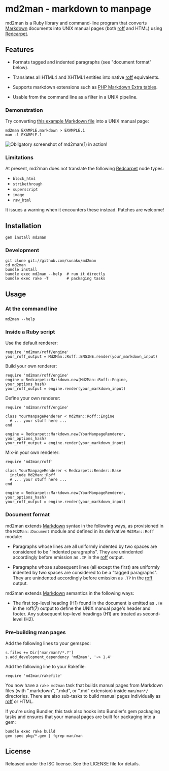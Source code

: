 # md2man - markdown to manpage

md2man is a Ruby library and command-line program that converts [Markdown]
documents into UNIX manual pages (both [roff] and HTML) using [Redcarpet].

## Features

  * Formats tagged and indented paragraphs (see "document format" below).

  * Translates all HTML4 and XHTML1 entities into native [roff] equivalents.

  * Supports markdown extensions such as [PHP Markdown Extra tables][tables].

  * Usable from the command line as a filter in a UNIX pipeline.

### Demonstration

Try converting [this example Markdown file][example] into a UNIX manual page:

    md2man EXAMPLE.markdown > EXAMPLE.1
    man -l EXAMPLE.1

![Obligatory screenshot of md2man(1) in action!](
https://raw.github.com/sunaku/md2man/master/EXAMPLE.png)

### Limitations

At present, md2man does not translate the following [Redcarpet] node types:

  * `block_html`
  * `strikethrough`
  * `superscript`
  * `image`
  * `raw_html`

It issues a warning when it encounters these instead.  Patches are welcome!

## Installation

    gem install md2man

### Development

    git clone git://github.com/sunaku/md2man
    cd md2man
    bundle install
    bundle exec md2man --help  # run it directly
    bundle exec rake -T        # packaging tasks

## Usage

### At the command line

    md2man --help

### Inside a Ruby script

Use the default renderer:

    require 'md2man/roff/engine'
    your_roff_output = Md2Man::Roff::ENGINE.render(your_markdown_input)

Build your own renderer:

    require 'md2man/roff/engine'
    engine = Redcarpet::Markdown.new(Md2Man::Roff::Engine, your_options_hash)
    your_roff_output = engine.render(your_markdown_input)

Define your own renderer:

    require 'md2man/roff/engine'

    class YourManpageRenderer < Md2Man::Roff::Engine
      # ... your stuff here ...
    end

    engine = Redcarpet::Markdown.new(YourManpageRenderer, your_options_hash)
    your_roff_output = engine.render(your_markdown_input)

Mix-in your own renderer:

    require 'md2man/roff'

    class YourManpageRenderer < Redcarpet::Render::Base
      include Md2Man::Roff
      # ... your stuff here ...
    end

    engine = Redcarpet::Markdown.new(YourManpageRenderer, your_options_hash)
    your_roff_output = engine.render(your_markdown_input)

### Document format

md2man extends [Markdown] syntax in the following ways, as provisioned in the
`Md2Man::Document` module and defined in its derivative `Md2Man::Roff` module:

  * Paragraphs whose lines are all uniformly indented by two spaces are
    considered to be "indented paragraphs".  They are unindented accordingly
    before emission as `.IP` in the [roff] output.

  * Paragraphs whose subsequent lines (all except the first) are uniformly
    indented by two spaces are considered to be a "tagged paragraphs".  They
    are unindented accordingly before emission as `.TP` in the [roff] output.

md2man extends [Markdown] semantics in the following ways:

  * The first top-level heading (H1) found in the document is emitted as `.TH`
    in the roff(7) output to define the UNIX manual page's header and footer.
    Any subsequent top-level headings (H1) are treated as second-level (H2).

### Pre-building man pages

Add the following lines to your gemspec:

    s.files += Dir['man/man?/*.?']
    s.add_development_dependency 'md2man', '~> 1.4'

Add the following line to your Rakefile:

    require 'md2man/rakefile'

You now have a `rake md2man` task that builds manual pages from Markdown files
(with ".markdown", ".mkd", or ".md" extension) inside `man/man*/` directories.
There are also sub-tasks to build manual pages individually as [roff] or HTML.

If you're using Bundler, this task also hooks into Bundler's gem packaging
tasks and ensures that your manual pages are built for packaging into a gem:

    bundle exec rake build
    gem spec pkg/*.gem | fgrep man/man

## License

Released under the ISC license.  See the LICENSE file for details.

[roff]: http://troff.org
[Markdown]: http://daringfireball.net/projects/markdown/
[Redcarpet]: https://github.com/vmg/redcarpet
[example]: https://raw.github.com/sunaku/md2man/master/EXAMPLE.markdown
[tables]: http://michelf.com/projects/php-markdown/extra/#table

